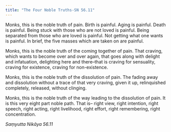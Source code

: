 ```yaml
---
title: "The Four Noble Truths-SN 56.11"
---
```


Monks, this is the noble truth of pain. Birth is painful. Aging is painful. Death is painful. Being stuck with those who are not loved is painful. Being separated from those who are loved is painful. Not getting what one wants is painful. In brief, the five masses which are taken on are painful.

Monks, this is the noble truth of the coming together of pain. That craving, which wants to become over and over again, that goes along with delight and infatuation, delighting here and there–that is craving for sensuality, craving for existence, craving for non-existence.

Monks, this is the noble truth of the dissolution of pain. The fading away and dissolution without a trace of that very craving, given it up, relinquished completely, released, without clinging.

Monks, this is the noble truth of the way leading to the dissolution of pain. It is this very eight part noble path. That is– right view, right intention, right speech, right acting, right livelihood, right effort, right remembering, right concentration.

_Saṃyutta Nikāya 56.11_
